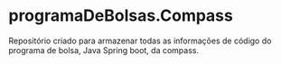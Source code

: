 # programaDeBolsas.Compass
Repositório criado para armazenar todas as informações de código do programa de bolsa, Java Spring boot, da compass.
